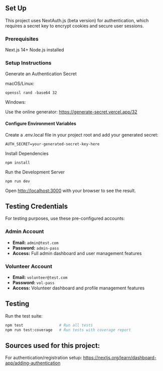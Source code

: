 ## Set Up


This project uses NextAuth.js (beta version) for authentication, which requires a secret key to encrypt cookies and secure user sessions.

### Prerequisites

Next.js 14+
Node.js installed

### Setup Instructions

Generate an Authentication Secret

macOS/Linux:

  ` openssl rand -base64 32 `

Windows:

Use the online generator: https://generate-secret.vercel.app/32

#### Configure Environment Variables

Create a .env.local file in your project root and add your generated secret:

   `AUTH_SECRET=your-generated-secret-key-here`

Install Dependencies

   `npm install`

Run the Development Server

   `npm run dev`


Open [http://localhost:3000](http://localhost:3000) with your browser to see the result.

## Testing Credentials

For testing purposes, use these pre-configured accounts:

### Admin Account
- **Email:** `admin@test.com`
- **Password:** `admin-pass`
- **Access:** Full admin dashboard and user management features

### Volunteer Account
- **Email:** `volunteer@test.com`
- **Password:** `vol-pass`
- **Access:** Volunteer dashboard and profile management features

## Testing

Run the test suite:
```bash
npm test                # Run all tests
npm run test:coverage   # Run tests with coverage report
```

## Sources used for this project:

For authentication/registration setup: https://nextjs.org/learn/dashboard-app/adding-authentication

